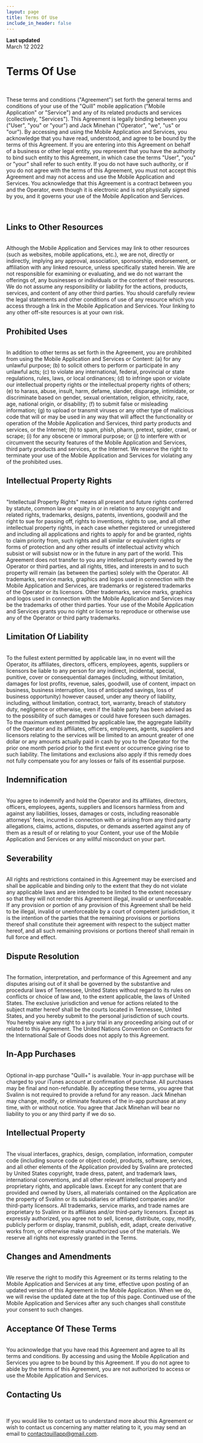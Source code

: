 ```yaml
---
layout: page
title: Terms Of Use
include_in_header: false
---
```


**Last updated**  
March 12 2022

# Terms Of Use
<br>

 These terms and conditions ("Agreement") set forth the general terms and conditions of your use of the "Quill" mobile application ("Mobile Application" or "Service") and any of its related products and services (collectively, "Services"). This Agreement is legally binding between you ("User", "you" or "your") and Jack Minehan ("Operator", "we", "us" or "our"). By accessing and using the Mobile Application and Services, you acknowledge that you have read, understood, and agree to be bound by the terms of this Agreement. If you are entering into this Agreement on behalf of a business or other legal entity, you represent that you have the authority to bind such entity to this Agreement, in which case the terms "User", "you" or "your" shall refer to such entity. If you do not have such authority, or if you do not agree with the terms of this Agreement, you must not accept this Agreement and may not access and use the Mobile Application and Services. You acknowledge that this Agreement is a contract between you and the Operator, even though it is electronic and is not physically signed by you, and it governs your use of the Mobile Application and Services.

 <br>

## Links to Other Resources
<br>
Although the Mobile Application and Services may link to other resources (such as websites, mobile applications, etc.), we are not, directly or indirectly, implying any approval, association, sponsorship, endorsement, or affiliation with any linked resource, unless specifically stated herein. We are not responsible for examining or evaluating, and we do not warrant the offerings of, any businesses or individuals or the content of their resources. We do not assume any responsibility or liability for the actions, products, services, and content of any other third parties. You should carefully review the legal statements and other conditions of use of any resource which you access through a link in the Mobile Application and Services. Your linking to any other off-site resources is at your own risk.

<br>

## Prohibited Uses
<br>
In addition to other terms as set forth in the Agreement, you are prohibited from using the Mobile Application and Services or Content: (a) for any unlawful purpose; (b) to solicit others to perform or participate in any unlawful acts; (c) to violate any international, federal, provincial or state regulations, rules, laws, or local ordinances; (d) to infringe upon or violate our intellectual property rights or the intellectual property rights of others; (e) to harass, abuse, insult, harm, defame, slander, disparage, intimidate, or discriminate based on gender, sexual orientation, religion, ethnicity, race, age, national origin, or disability; (f) to submit false or misleading information; (g) to upload or transmit viruses or any other type of malicious code that will or may be used in any way that will affect the functionality or operation of the Mobile Application and Services, third party products and services, or the Internet; (h) to spam, phish, pharm, pretext, spider, crawl, or scrape; (i) for any obscene or immoral purpose; or (j) to interfere with or circumvent the security features of the Mobile Application and Services, third party products and services, or the Internet. We reserve the right to terminate your use of the Mobile Application and Services for violating any of the prohibited uses.

<br>

## Intellectual Property Rights
<br>
"Intellectual Property Rights" means all present and future rights conferred by statute, common law or equity in or in relation to any copyright and related rights, trademarks, designs, patents, inventions, goodwill and the right to sue for passing off, rights to inventions, rights to use, and all other intellectual property rights, in each case whether registered or unregistered and including all applications and rights to apply for and be granted, rights to claim priority from, such rights and all similar or equivalent rights or forms of protection and any other results of intellectual activity which subsist or will subsist now or in the future in any part of the world. This Agreement does not transfer to you any intellectual property owned by the Operator or third parties, and all rights, titles, and interests in and to such property will remain (as between the parties) solely with the Operator. All trademarks, service marks, graphics and logos used in connection with the Mobile Application and Services, are trademarks or registered trademarks of the Operator or its licensors. Other trademarks, service marks, graphics and logos used in connection with the Mobile Application and Services may be the trademarks of other third parties. Your use of the Mobile Application and Services grants you no right or license to reproduce or otherwise use any of the Operator or third party trademarks.

<br>

## Limitation Of Liability
<br>
To the fullest extent permitted by applicable law, in no event will the Operator, its affiliates, directors, officers, employees, agents, suppliers or licensors be liable to any person for any indirect, incidental, special, punitive, cover or consequential damages (including, without limitation, damages for lost profits, revenue, sales, goodwill, use of content, impact on business, business interruption, loss of anticipated savings, loss of business opportunity) however caused, under any theory of liability, including, without limitation, contract, tort, warranty, breach of statutory duty, negligence or otherwise, even if the liable party has been advised as to the possibility of such damages or could have foreseen such damages. To the maximum extent permitted by applicable law, the aggregate liability of the Operator and its affiliates, officers, employees, agents, suppliers and licensors relating to the services will be limited to an amount greater of one dollar or any amounts actually paid in cash by you to the Operator for the prior one month period prior to the first event or occurrence giving rise to such liability. The limitations and exclusions also apply if this remedy does not fully compensate you for any losses or fails of its essential purpose.

<br>

## Indemnification
<br>
You agree to indemnify and hold the Operator and its affiliates, directors, officers, employees, agents, suppliers and licensors harmless from and against any liabilities, losses, damages or costs, including reasonable attorneys' fees, incurred in connection with or arising from any third party allegations, claims, actions, disputes, or demands asserted against any of them as a result of or relating to your Content, your use of the Mobile Application and Services or any willful misconduct on your part.

<br>

## Severability
<br>
All rights and restrictions contained in this Agreement may be exercised and shall be applicable and binding only to the extent that they do not violate any applicable laws and are intended to be limited to the extent necessary so that they will not render this Agreement illegal, invalid or unenforceable. If any provision or portion of any provision of this Agreement shall be held to be illegal, invalid or unenforceable by a court of competent jurisdiction, it is the intention of the parties that the remaining provisions or portions thereof shall constitute their agreement with respect to the subject matter hereof, and all such remaining provisions or portions thereof shall remain in full force and effect.

<br>

## Dispute Resolution
<br>
The formation, interpretation, and performance of this Agreement and any disputes arising out of it shall be governed by the substantive and procedural laws of Tennessee, United States without regard to its rules on conflicts or choice of law and, to the extent applicable, the laws of United States. The exclusive jurisdiction and venue for actions related to the subject matter hereof shall be the courts located in Tennessee, United States, and you hereby submit to the personal jurisdiction of such courts. You hereby waive any right to a jury trial in any proceeding arising out of or related to this Agreement. The United Nations Convention on Contracts for the International Sale of Goods does not apply to this Agreement.

<br>

## In-App Purchases
<br>
Optional in-app purchase "Quill+" is available. Your in-app purchase will be charged to your iTunes account at confirmation of purchase. All purchases may be final and non-refundable. By accepting these terms, you agree that Svalinn is not required to provide a refund for any reason. Jack Minehan may change, modify, or eliminate features of the in-app purchase at any time, with or without notice. You agree that Jack Minehan will bear no liability to you or any third party if we do so.

<br>

## Intellectual Property
<br>
The visual interfaces, graphics, design, compilation, information, computer code (including source code or object code), products, software, services, and all other elements of the Application provided by Svalinn are protected by United States copyright, trade dress, patent, and trademark laws, international conventions, and all other relevant intellectual property and proprietary rights, and applicable laws. Except for any content that are provided and owned by Users, all materials contained on the Application are the property of Svalinn or its subsidiaries or affiliated companies and/or third-party licensors. All trademarks, service marks, and trade names are proprietary to Svalinn or its affiliates and/or third-party licensors. Except as expressly authorized, you agree not to sell, license, distribute, copy, modify, publicly perform or display, transmit, publish, edit, adapt, create derivative works from, or otherwise make unauthorized use of the materials. We reserve all rights not expressly granted in the Terms.

<br>

## Changes and Amendments
<br>
We reserve the right to modify this Agreement or its terms relating to the Mobile Application and Services at any time, effective upon posting of an updated version of this Agreement in the Mobile Application. When we do, we will revise the updated date at the top of this page. Continued use of the Mobile Application and Services after any such changes shall constitute your consent to such changes.

<br>

## Acceptance Of These Terms
<br>
You acknowledge that you have read this Agreement and agree to all its terms and conditions. By accessing and using the Mobile Application and Services you agree to be bound by this Agreement. If you do not agree to abide by the terms of this Agreement, you are not authorized to access or use the Mobile Application and Services.

<br>

## Contacting Us
<br>

If you would like to contact us to understand more about this Agreement or wish to contact us concerning any matter relating to it, you may send an email to contactquillapp@gmail.com.

<br>
